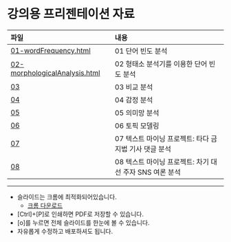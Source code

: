 # 강의용 프리젠테이션 자료

파일           | 내용
:------------- |:-------------
[01-wordFrequency.html](https://youngwoos.github.io/Doit_textmining/01-wordFrequency.html) | 01 단어 빈도 분석
[02-morphologicalAnalysis.html](https://youngwoos.github.io/Doit_textmining/02-morphologicalAnalysis.html)| 02 형태소 분석기를 이용한 단어 빈도 분석
[03]()| 03 비교 분석
[04]()| 04 감정 분석
[05]()| 05 의미망 분석
[06]()| 06 토픽 모델링
[07]()| 07 텍스트 마이닝 프로젝트:  타다 금지법 기사 댓글 분석
[08]()| 08 텍스트 마이닝 프로젝트: 차기 대선 주자 SNS 여론 분석

---

- 슬라이드는 크롬에 최적화되어있습니다. 
  - [크롬 다운로드](https://www.google.com/chrome/)
- [Ctrl]+[P]로 인쇄하면 PDF로 저장할 수 있습니다.
- [o]를 누르면 전체 슬라이드를 한눈에 볼 수 있습니다.
- 자유롭게 수정하고 배포하셔도 됩니다.


